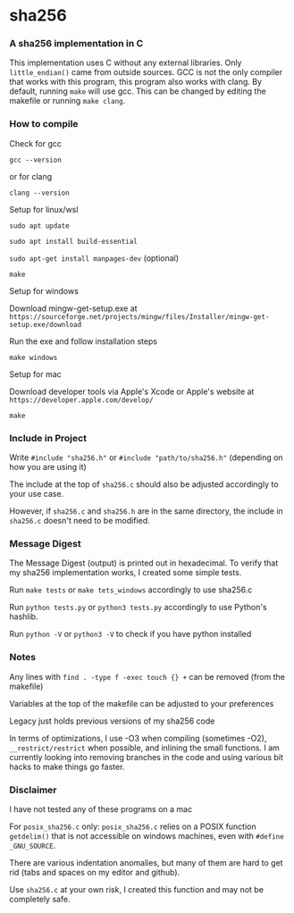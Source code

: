 # sha256

### A sha256 implementation in C

This implementation uses C without any external libraries. Only `little_endian()` came from outside sources. GCC is not the only compiler that works with this program, this program also works with clang. By default, running `make` will use gcc. This can be changed by editing the makefile or running `make clang`.

### How to compile

Check for gcc

`gcc --version`

or for clang

`clang --version`


Setup for linux/wsl

`sudo apt update`

`sudo apt install build-essential`

`sudo apt-get install manpages-dev` (optional)

`make`


Setup for windows

Download mingw-get-setup.exe at `https://sourceforge.net/projects/mingw/files/Installer/mingw-get-setup.exe/download`

Run the exe and follow installation steps

`make windows`


Setup for mac

Download developer tools via Apple's Xcode or Apple's website at `https://developer.apple.com/develop/`

`make`

### Include in Project

Write `#include "sha256.h"` or `#include "path/to/sha256.h"` (depending on how you are using it)

The include at the top of `sha256.c` should also be adjusted accordingly to your use case.

However, if `sha256.c` and `sha256.h` are in the same directory, the include in `sha256.c` doesn't need to be modified.

### Message Digest

The Message Digest (output) is printed out in hexadecimal. To verify that my sha256 implementation works, I created some simple tests.

Run `make tests` or `make tets_windows` accordingly to use sha256.c

Run `python tests.py` or `python3 tests.py` accordingly to use Python's hashlib.

Run `python -V` or `python3 -V` to check if you have python installed

### Notes

Any lines with `find . -type f -exec touch {} +` can be removed (from the makefile)

Variables at the top of the makefile can be adjusted to your preferences

Legacy just holds previous versions of my sha256 code

In terms of optimizations, I use -O3 when compiling (sometimes -O2), `__restrict/restrict` when possible, and inlining the small functions. I am currently looking into removing branches in the code and using various bit hacks to make things go faster.

### Disclaimer

I have not tested any of these programs on a mac

For `posix_sha256.c` only:
    `posix_sha256.c` relies on a POSIX function `getdelim()` that is not accessible on windows machines, even with `#define _GNU_SOURCE`. 

There are various indentation anomalies, but many of them are hard to get rid (tabs and spaces on my editor and github).

Use `sha256.c` at your own risk, I created this function and may not be completely safe.
